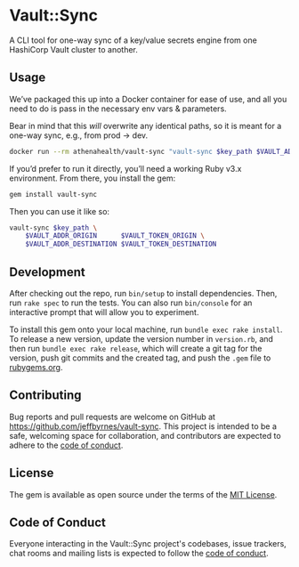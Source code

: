 # Vault::Sync

A CLI tool for one-way sync of a key/value secrets engine from one HashiCorp Vault cluster to another.

## Usage

We’ve packaged this up into a Docker container for ease of use, and all you need to do is pass in the necessary env vars & parameters.

Bear in mind that this _will_ overwrite any identical paths, so it is meant for a one-way sync, e.g., from prod → dev.

```bash
docker run --rm athenahealth/vault-sync "vault-sync $key_path $VAULT_ADDR_ORIGIN $VAULT_TOKEN_ORIGIN $VAULT_ADDR_DESTINATION $VAULT_TOKEN_DESTINATION"
```

If you’d prefer to run it directly, you’ll need a working Ruby v3.x environment. From there, you install the gem:

```bash
gem install vault-sync
```

Then you can use it like so:

```bash
vault-sync $key_path \
    $VAULT_ADDR_ORIGIN      $VAULT_TOKEN_ORIGIN \
    $VAULT_ADDR_DESTINATION $VAULT_TOKEN_DESTINATION
```

## Development

After checking out the repo, run `bin/setup` to install dependencies. Then, run `rake spec` to run the tests. You can also run `bin/console` for an interactive prompt that will allow you to experiment.

To install this gem onto your local machine, run `bundle exec rake install`. To release a new version, update the version number in `version.rb`, and then run `bundle exec rake release`, which will create a git tag for the version, push git commits and the created tag, and push the `.gem` file to [rubygems.org](https://rubygems.org).

## Contributing

Bug reports and pull requests are welcome on GitHub at https://github.com/jeffbyrnes/vault-sync. This project is intended to be a safe, welcoming space for collaboration, and contributors are expected to adhere to the [code of conduct](https://github.com/jeffbyrnes/vault-sync/blob/master/CODE_OF_CONDUCT.md).

## License

The gem is available as open source under the terms of the [MIT License](https://opensource.org/licenses/MIT).

## Code of Conduct

Everyone interacting in the Vault::Sync project's codebases, issue trackers, chat rooms and mailing lists is expected to follow the [code of conduct](https://github.com/jeffbyrnes/vault-sync/blob/master/CODE_OF_CONDUCT.md).
